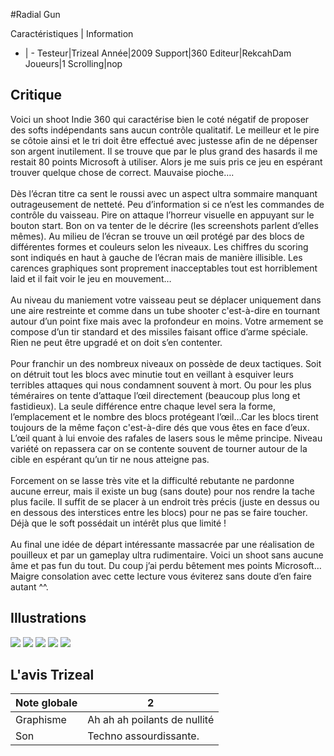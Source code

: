 #Radial Gun

Caractéristiques | Information
- | -
Testeur|Trizeal
Année|2009
Support|360
Editeur|RekcahDam
Joueurs|1
Scrolling|nop

## Critique
Voici un shoot Indie 360 qui caractérise bien le coté négatif de proposer des softs indépendants sans aucun contrôle qualitatif. Le meilleur et le pire se côtoie ainsi et le tri doit être effectué avec justesse afin de ne dépenser son argent inutilement. Il se trouve que par le plus grand des hasards il me restait 80 points Microsoft à utiliser. Alors je me suis pris ce jeu en espérant trouver quelque chose de correct. Mauvaise pioche….<br/><br/>Dès l’écran titre ca sent le roussi avec un aspect ultra sommaire manquant outrageusement de netteté. Peu d’information si ce n’est les commandes de contrôle du vaisseau. Pire on attaque l’horreur visuelle en appuyant sur le bouton start. Bon on va tenter de le décrire (les screenshots parlent d’elles mêmes). Au milieu de l’écran se trouve un œil protégé par des blocs de différentes formes et couleurs selon les niveaux. Les chiffres du scoring sont indiqués en haut à gauche de l’écran mais de manière illisible. Les carences graphiques sont proprement inacceptables tout est horriblement laid et il fait voir le jeu en mouvement…<br/><br/>Au niveau du maniement votre vaisseau peut se déplacer uniquement dans une aire restreinte et comme dans un tube shooter c'est-à-dire en tournant autour d’un point fixe mais avec la profondeur en moins. Votre armement se compose d’un tir standard et des missiles faisant office d’arme spéciale. Rien ne peut être upgradé et on doit s’en contenter.<br/><br/>Pour franchir un des nombreux niveaux on possède de deux tactiques. Soit on détruit tout les blocs avec minutie tout en veillant à esquiver leurs terribles attaques qui nous condamnent souvent à mort. Ou pour les plus téméraires on tente d’attaque l’œil directement (beaucoup plus long et fastidieux). La seule différence entre chaque level sera la forme, l’emplacement et le nombre des blocs protégeant l’œil…Car les blocs tirent toujours de la même façon c'est-à-dire dés que vous êtes en face d’eux. L’œil quant à lui envoie des rafales de lasers sous le même principe. Niveau variété on repassera car on se contente souvent de tourner autour de la cible en espérant qu’un tir ne nous atteigne pas.<br/><br/>Forcement on se lasse très vite et la difficulté rebutante ne pardonne aucune erreur, mais il existe un bug (sans doute) pour nos rendre la tache plus facile. Il suffit de se placer à un endroit très précis (juste en dessus ou en dessous des interstices entre les blocs) pour ne pas se faire toucher. Déjà que le soft possédait un intérêt plus que limité !<br/><br/>Au final une idée de départ intéressante massacrée par une réalisation de pouilleux et par un gameplay ultra rudimentaire. Voici un shoot sans aucune âme et pas fun du tout. Du coup j’ai perdu bêtement mes points Microsoft…Maigre consolation avec cette lecture vous éviterez sans doute d’en faire autant ^^.<br/>

## Illustrations
![](http://www.shmup.com/images/thumbs/img_fiche_1_1384.png)
![](http://www.shmup.com/images/thumbs/img_fiche_2_1384.png)
![](http://www.shmup.com/images/thumbs/img_fiche_3_1384.png)
![](http://www.shmup.com/images/thumbs/img_fiche_4_1384.png)
![](http://www.shmup.com/images/thumbs/)

## L'avis Trizeal
Note globale|2
-|-
Graphisme|Ah ah ah poilants de nullité
Son|Techno assourdissante.

